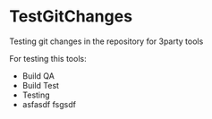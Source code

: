 # TestGitChanges
Testing git changes in the repository for 3party tools

For testing this tools:
- Build QA
- Build Test
- Testing
- asfasdf
fsgsdf
